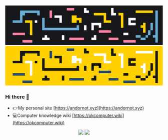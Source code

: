 ![Banner](banner.png#gh-dark-mode-only)
![Banner](banner-light.png#gh-light-mode-only)

### Hi there 👋

- 👉My personal site [https://andornot.xyz](https://andornot.xyz)
- 💻Computer knowledge wiki [https://okcomputer.wiki](https://okcomputer.wiki)

<div>
  <p align="center">
<!--     <img width="49%" src="https://github-readme-stats.vercel.app/api?username=igaozp&show_icons=true&theme=gruvbox#gh-dark-mode-only" /> -->
    <img width="49%" src="https://github-readme-stats.vercel.app/api?username=igaozp&show_icons=true&theme=default#gh-light-mode-only" />
<!--     <img width="49%" src="https://github-readme-streak-stats.herokuapp.com?user=igaozp&theme=gruvbox&hide_border=true&date_format=%5BY.%5Dn.j#gh-dark-mode-only" /> -->
    <img width="49%" src="https://github-readme-streak-stats.herokuapp.com?user=igaozp&theme=default&date_format=%5BY.%5Dn.j#gh-dark-mode-only" />
  </p>  
</div>
